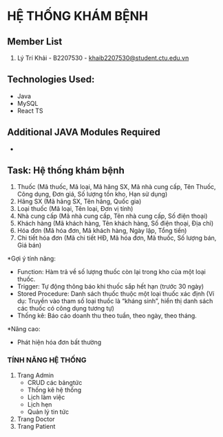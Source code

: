 # HỆ THỐNG KHÁM BỆNH

## Member List

1. Lý Trí Khải - B2207530 - khaib2207530@student.ctu.edu.vn

## Technologies Used:

- Java 
- MySQL
- React TS

## Additional JAVA Modules Required

-

## Task: Hệ thống khám bệnh

1. Thuốc (Mã thuốc, Mã loại, Mã hãng SX, Mã nhà cung cấp, Tên Thuốc, Công dụng, Đơn giá, Số lượng tồn kho, Hạn sử dụng)
2. Hãng SX (Mã hãng SX, Tên hãng, Quốc gia)
3. Loại thuốc (Mã loại, Tên loại, Đơn vị tính)
4. Nhà cung cấp (Mã nhà cung cấp, Tên nhà cung cấp, Số điện thoại)
5. Khách hàng (Mã khách hàng, Tên khách hàng, Số điện thoại, Địa chỉ)
6. Hóa đơn (Mã hóa đơn, Mã khách hàng, Ngày lập, Tổng tiền)
7. Chi tiết hóa đơn (Mã chi tiết HĐ, Mã hóa đơn, Mã thuốc, Số lượng bán, Giá bán)

\*Gợi ý tính năng:

- Function: Hàm trả về số lượng thuốc còn lại trong kho của một loại thuốc. 
- Trigger: Tự động thông báo khi thuốc sắp hết hạn (trước 30 ngày)
- Stored Procedure: Danh sách thuốc thuộc một loại thuốc xác định (Ví dụ: Truyền vào tham số loại thuốc là “kháng sinh”, hiển thị danh sách các thuốc có công dụng tương tự)
- Thống kê: Báo cáo doanh thu theo tuần, theo ngày, theo tháng.

\*Nâng cao:
- Phát hiện hóa đơn bất thường

### TÍNH NĂNG HỆ THỐNG

1. Trang Admin
   - CRUD các bảngtức
   - Thống kê hệ thống
   - Lịch làm việc
   - Lịch hẹn
   - Quản lý tin tức
3. Trang Doctor
4. Trang Patient

